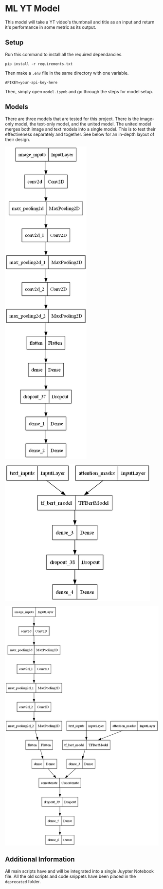 # ML YT Model
This model will take a YT video's thumbnail and title as an input and return it's performance in some metric as its output.

## Setup
Run this command to install all the required dependancies.
```
pip install -r requirements.txt
```
Then make a `.env` file in the same directory with one variable.
```
APIKEY=your-api-key-here
```
Then, simply open `model.ipynb` and go through the steps for model setup.

## Models
There are three models that are tested for this project. There is the image-only model, the text-only model, and the united model. The united model merges both image and text models into a single model. This is to test their effectiveness separately and together. See below for an in-depth layout of their design.

![Image Model Design](img_model.png)

![Text Model Design](text_model.png)

![United Model Design](united_model.png)

## Additional Information
All main scripts have and will be integrated into a single Juypter Notebook file. All the old scripts and code snippets have been placed in the `deprecated` folder.